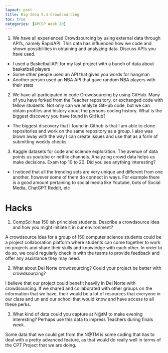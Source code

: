 ```yaml
---
layout: post
title: Big Idea 5.4 Crowdsourcing
toc: true
categories: [APCSP Week 20]
---
```

1. We have all experienced Crowdsourcing by using external data through API’s, namely RapidAPI. This data has influenced how we code and shown possibilities in obtaining and analyzing data. Discuss APIs you have used.

- I used a BasketballAPI for my last project with a bunch of data about basketball players
- Some other people used an API that gives you words for hangman
- Another person used an NBA API that gave random NBA players with their stats


2. We have all participated in code Crowdsourcing by using GitHub. Many of you have forked from the Teacher repository, or exchanged code with fellow students. Not only can we analyze GitHub code, but we can obtain profiles and history about the persons coding history. What is the biggest discovery you have found in GitHub?

- The biggest discovery that I found in Github is that I am able to clone repositories and work on the same repository as a group. I also was blown away with the way I can create issues and use that as a form of submitting weekly checks


3. Kaggle datasets for code and science exploration. The avenue of data points us youtube or netflix channels. Analyzing crowd data helps us make decisions. Exam top 10 to 20. Did you see anything interesting?

- I noticed that all the trending sets are very unique and different from one another, however some of them do connect in ways. For example there is a good amount pertaining to social media like Youtube, bots of Social Media, ChatGPT Reddit, etc

# Hacks
1. CompSci has 150 ish principles students. Describe a crowdsource idea and how you might initiate it in our environment?

A crowdsource idea for a group of 150 computer science students could be a project collaboration platform where students can come together to work on projects and share their skills and knowledge with each other. In order to do so, we could regularly check in with the teams to provide feedback and offer any assistance they may need.

2. What about Del Norte crowdsourcing? Could your project be better with crowdsourcing?

I believe that our project could benefit heavily in Del Norte with crowdsourcing. If we shared and collaborated with other groups on the information that we have, their would be a lot of resources that everyone in our class and un and our school that would know and have access to all these perks. 

3. What kind of data could you capture at N@tM to make evening interesting? Perhaps use this data to impress Teachers during finals week.

Some data that we could get from the N@TM is some coding that has to deal with a pretty advanced feature, as that would do really well in terms of the CPT Project that we are doing.